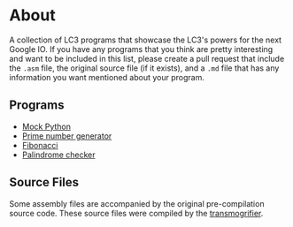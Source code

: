 # About
A collection of LC3 programs that showcase the LC3's powers for the next Google IO. If you have any programs that you think are pretty interesting and want to be included in this list, please create a pull request that include the ```.asm``` file, the original source file (if it exists), and a ```.md``` file that has any information you want mentioned about your program.

## Programs
* [Mock Python](https://github.com/kauboy26/lc3-collection/blob/master/Python/Python.md)
* [Prime number generator](https://github.com/kauboy26/lc3-collection/blob/master/PrimeNumGenerator/PrimeNumGenerator.md)
* [Fibonacci](https://github.com/kauboy26/lc3-collection/blob/master/Fibonacci/Fibonacci.md)
* [Palindrome checker](https://github.com/kauboy26/lc3-collection/blob/master/Palindrome/palindrome.md)


## Source Files
Some assembly files are accompanied by the original pre-compilation source code. These source files were compiled by the [transmogrifier](https://github.com/kauboy26/transmogrifier).
